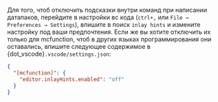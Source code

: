 Для того, чтоб отключить подсказки внутри команд при написании датапаков, перейдите в настройки вс кода (`ctrl+,` или `File → Preferences → Settings`), впишите в поиск `inlay hints` и измените настройку под ваши предпочтения. Если же вы хотите отключить их только для mcfunction, чтоб в других языках программирования они оставались, впишите следующее содержимое в {dot_vscode}`.vscode/settings.json`:
```json
{
  "[mcfunction]": {
    "editor.inlayHints.enabled": "off"
  }
}
```